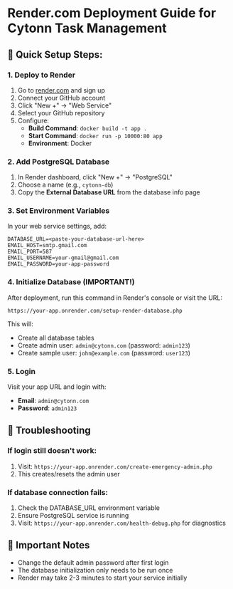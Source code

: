 # Render.com Deployment Guide for Cytonn Task Management

## 🚀 Quick Setup Steps:

### 1. Deploy to Render
1. Go to [render.com](https://render.com) and sign up
2. Connect your GitHub account
3. Click "New +" → "Web Service"
4. Select your GitHub repository
5. Configure:
   - **Build Command**: `docker build -t app .`
   - **Start Command**: `docker run -p 10000:80 app`
   - **Environment**: Docker

### 2. Add PostgreSQL Database
1. In Render dashboard, click "New +" → "PostgreSQL"
2. Choose a name (e.g., `cytonn-db`)
3. Copy the **External Database URL** from the database info page

### 3. Set Environment Variables
In your web service settings, add:
```
DATABASE_URL=<paste-your-database-url-here>
EMAIL_HOST=smtp.gmail.com
EMAIL_PORT=587
EMAIL_USERNAME=your-gmail@gmail.com
EMAIL_PASSWORD=your-app-password
```

### 4. Initialize Database (IMPORTANT!)
After deployment, run this command in Render's console or visit the URL:
```
https://your-app.onrender.com/setup-render-database.php
```

This will:
- Create all database tables
- Create admin user: `admin@cytonn.com` (password: `admin123`)
- Create sample user: `john@example.com` (password: `user123`)

### 5. Login
Visit your app URL and login with:
- **Email**: `admin@cytonn.com`
- **Password**: `admin123`

## 🚨 Troubleshooting

### If login still doesn't work:
1. Visit: `https://your-app.onrender.com/create-emergency-admin.php`
2. This creates/resets the admin user

### If database connection fails:
1. Check the DATABASE_URL environment variable
2. Ensure PostgreSQL service is running
3. Visit: `https://your-app.onrender.com/health-debug.php` for diagnostics

## 🔧 Important Notes
- Change the default admin password after first login
- The database initialization only needs to be run once
- Render may take 2-3 minutes to start your service initially
